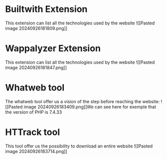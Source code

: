 # Builtwith Extension
This extension can list all the technologies used by the website
![[Pasted image 20240926181809.png]]

# Wappalyzer Extension
This extension can list all the technologies used by the website
![[Pasted image 20240926181847.png]]

# Whatweb tool
The whatweb tool offer us a vision of the step before reaching the website:
![[Pasted image 20240926183409.png]]We can see here for exemple that the version of PHP is 7.4.33

# HTTrack tool
This tool offer us the possibility to download an entire website
![[Pasted image 20240926183714.png]]

